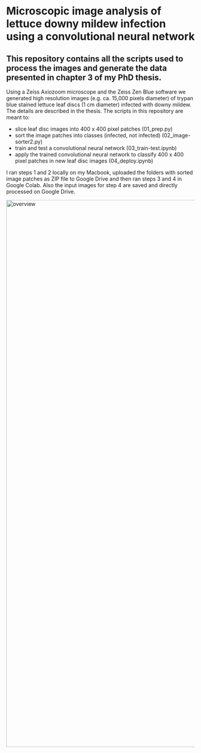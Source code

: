 # Microscopic image analysis of lettuce downy mildew infection using a convolutional neural network

## This repository contains all the scripts used to process the images and generate the data presented in chapter 3 of my PhD thesis.

Using a Zeiss Axiozoom microscope and the Zeiss Zen Blue software we generated high resolution images (e.g. ca. 15,000 pixels diameter) of trypan blue stained lettuce leaf discs (1 cm diameter) infected with downy mildew. The details are described in the thesis.
The scripts in this repository are meant to:

* slice leaf disc images into 400 x 400 pixel patches (01_prep.py)
* sort the image patches into classes (infected, not infected) (02_image-sorter2.py)
* train and test a convolutional neural network (03_train-test.ipynb)
* apply the trained convolutional neural network to classify 400 x 400 pixel patches in new leaf disc images (04_deploy.ipynb)

I ran steps 1 and 2 locally on my Macbook, uploaded the folders with sorted image patches as ZIP file to Google Drive and then ran steps 3 and 4 in Google Colab. Also the input images for step 4 are saved and directly processed on Google Drive.
  
<img width="1459" alt="overview" src="https://github.com/sebastiantonn/phd/assets/90251517/2ef4e045-faea-4097-9d68-228ee0486f23">


